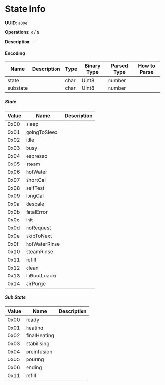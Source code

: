 # State Info

**UUID**: `a00e`

**Operations**: `R` / `N`

**Description**: --

#### Encoding

| Name     | Description | Type | Binary Type | Parsed Type | How to Parse |
| -------- | ----------- | ---- | ----------- | ----------- | ------------ |
| state    |             | char | Uint8       | number      |              |
| substate |             | char | Uint8       | number      |              |

##### State

| Value | Name          | Description |
| ----- | ------------- | ----------- |
| 0x00  | sleep         |             |
| 0x01  | goingToSleep  |             |
| 0x02  | idle          |             |
| 0x03  | busy          |             |
| 0x04  | espresso      |             |
| 0x05  | steam         |             |
| 0x06  | hotWater      |             |
| 0x07  | shortCal      |             |
| 0x08  | selfTest      |             |
| 0x09  | longCal       |             |
| 0x0a  | descale       |             |
| 0x0b  | fatalError    |             |
| 0x0c  | init          |             |
| 0x0d  | noRequest     |             |
| 0x0e  | skipToNext    |             |
| 0x0f  | hotWaterRinse |             |
| 0x10  | steamRinse    |             |
| 0x11  | refill        |             |
| 0x12  | clean         |             |
| 0x13  | inBootLoader  |             |
| 0x14  | airPurge      |             |

##### Sub State

| Value | Name         | Description |
| ----- | ------------ | ----------- |
| 0x00  | ready        |             |
| 0x01  | heating      |             |
| 0x02  | finalHeating |             |
| 0x03  | stabilising  |             |
| 0x04  | preinfusion  |             |
| 0x05  | pouring      |             |
| 0x06  | ending       |             |
| 0x11  | refill       |             |
